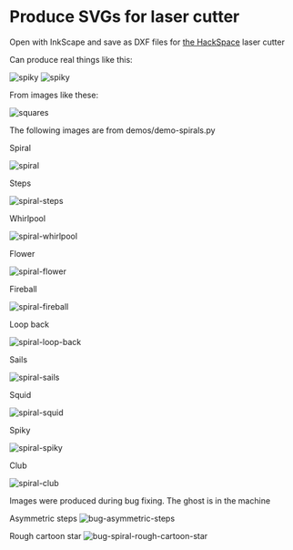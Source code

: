
# Produce SVGs for laser cutter

Open with InkScape and save as DXF files for <a href="https://london.hackspace.org.uk">the HackSpace</a> laser cutter

Can produce real things like this:

![spiky](48821935002_e0db9ce613_o.jpg)
![spiky](48821420108_c7845dc5da_o.jpg)

From images like these:

![squares](demos/images/squares.svg "squares from demos/demo-squares.py")

The following images are from demos/demo-spirals.py

Spiral

![spiral](demos/images/spiral.svg "spiral")

Steps

![spiral-steps](demos/images/spiral-steps.svg "spiral-steps")

Whirlpool

![spiral-whirlpool](demos/images/spiral-whirlpool.svg "spiral-whirlpool")

Flower

![spiral-flower](demos/images/spiral-flower.svg "spiral-flower")

Fireball

![spiral-fireball](demos/images/spiral-fireball.svg "spiral-fireball")

Loop back

![spiral-loop-back](demos/images/spiral-loop-back.svg "spiral-loop-back")

Sails

![spiral-sails](demos/images/spiral-sails.svg "spiral-sails")

Squid

![spiral-squid](demos/images/spiral-squid.svg "spiral-squid")

Spiky

![spiral-spiky](demos/images/spiral-spiky.svg "spiral-spiky")

Club

![spiral-club](demos/images/spiral-club.svg "spiral-club")

Images were produced during bug fixing.  The ghost is in the machine

Asymmetric steps
![bug-asymmetric-steps](demos/images/bug-asymmetric-steps.svg "bug-asymmetric-steps")

Rough cartoon star
![bug-spiral-rough-cartoon-star](demos/images/bug-spiral-rough-cartoon-star.svg "bug-spiral-rough-cartoon-star")
